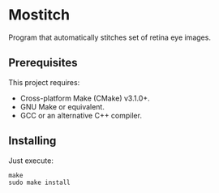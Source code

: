 # Mostitch

Program that automatically stitches set of retina eye images.
 
## Prerequisites

This project requires:

- Cross-platform Make (CMake) v3.1.0+.
- GNU Make or equivalent.
- GCC or an alternative C++ compiler.

## Installing 

Just execute:

```
make
sudo make install
```
